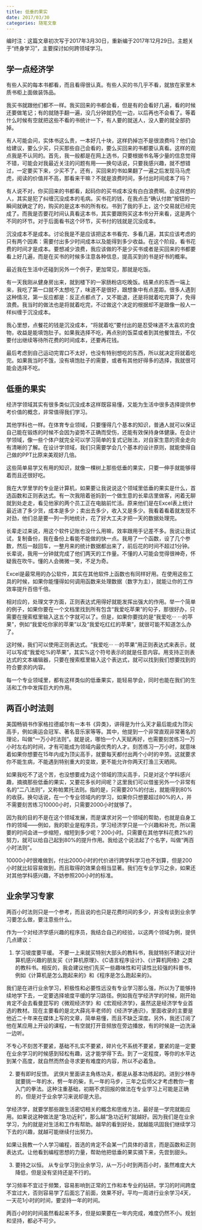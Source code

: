 ```yaml
---
title: 低垂的果实
date: 2017/03/30
categories: 随笔文章
---
```

编时注：这篇文章初次写于2017年3月30日，重新编于2017年12月29日。主题关于“终身学习”，主要探讨如何跨领域学习。

## 学一点经济学
有些人买的每本书都看，而且看得很认真。有些人买的书几乎不看，就放在家里木质书柜上面做装饰品。

我买书就跟他们都不一样。我买回来的书都会看，但是有的会看好几遍，看的时候还要做笔记；有的就随手翻一遍，没几分钟就扔在一边，以后再也不会看了。等着什么时候有空就把这些不看的书统计一下，有人要的就送人，没人要的就全部扔掉。

有人可能会问，实体书这么贵，一本好几十块，这样扔掉岂不是很浪费吗？他们会给建议，要么少买，只买那些自己会看的，要么买回来的书都要认真看。这样的观点我是不认同的。首先，我一般都是在网上选书，只要根据书名等少量的信息觉得不错，可能会对我最近关注的问题有用——换句话说，只要我感兴趣，就不想错过，一定要买下来，少买不了。还有，买回来的书如果翻了一遍之后发现马马虎虎，阅读的价值并不高，那看来干嘛？不就是浪费时间，多付出时间成本了吗？

有人说不对，你买回来的书都看，起码你的买书成本没有白白浪费啊。会这样想的人，其实是犯了纠缠沉没成本的毛病。买书花的钱，在我点击“确认付款”按钮的一瞬间就确定了的，购买的是这本书的所有权。书到了我的手上，这个交易就已经完成了。而我是否要花时间认真看这本书，其实要跟购买这本书分开来看，这是两个不同的环节。对于后面看书这个环节，买书付的钱就是沉没成本。

沉没成本不是成本。讨论我是不是应该把这本书看完、多看几遍，其实应该考虑的只有两个因素：需要付出多少时间成本以及能得到多少收益。在这个阶段，看书花费的时间才是成本。要想减少浪费，我应该做的不是少买书或者是买回来的书都要看上好几遍，而是在买书的时候多注意各种信息，提高买到的书是好书的概率。

最近我在生活中还碰到另外一个例子，更加常见，那就是吃饭。

有一天我刚从健身房出来，就到楼下的一家肠粉店吃晚饭。结果点的东西一端上来，我吃了第一口就不太想吃了，味道不是很好，跟想象中有点差距。很多人遇到这种情况，第一反应都是：反正点都点了，又不能退，还是将就着吃完算了，免得浪费。我当时的做法也是将就着吃完，不过做这个决定的根据却不是跟像一般人一样纠缠于沉没成本。

我心里想，点餐花的钱是沉没成本，“将就着吃”要付出的是忍受味道不太喜欢的食物，收益是能填饱肚子。如果我选择不吃，再点别的饭菜或者到其他餐馆去，不仅要付出继续等待所花费的时间成本，还要再花钱。

最后考虑到自己运动完胃口不太好，也没有特别想吃的东西，所以就决定将就着吃完。如果我当时不饿，没有填饱肚子的需要，或者有其他好得多的选择，我就很可能会选择不吃。

## 低垂的果实
经济学领域其实有很多类似沉没成本这样既容易懂，又能为生活中很多选择提供参考价值的概念，非常值得我们学习。

其他学科也一样。在体育专业领域，只要懂得几个基本的知识，普通人就可以保证自己能在锻炼的时候不会因为姿势不正确而受伤，还能有效保持身体健康。在会计学领域，像一些个体户就完全可以学习简单的复式记账法，对自家生意的资金走向有清晰的了解。在设计学领域，我们只需要学会几个基本的设计原则，就能使得自己做的PPT比原来美观好几倍。

这些简单易学又有用的知识，就像一棵树上那些低垂的果实，只要一伸手就能够得着而且还很好吃。

我在大学里学的专业是计算机，如果要让我说说这个领域里低垂的果实是什么，首选函数和正则表达式。有一次我陪着爸妈到一个做生意的长辈店里做客，闲着无聊就到处走走，看见他家的两个员工正在电脑前忙活。原来他们是在Excel表上统计最近进了多少货，成本是多少；卖出去多少，收入又是多少。我看着看着就发现不对劲，他们总是要一列一列地统计，花了好大工夫才把一天的数据处理完。

长辈走过来说，用这个软件记账也没什么用嘛，效率跟用手记差不多。我说让我试试，复制备份，我在备份上看能不能做的快一点。我用了一个函数，设了几个参数，然后一敲回车，一整月来的统计数据都出来了，前后花的时间不超过1分钟。长辈说，我用一分钟就完成了他们两天的工作量。不懂的人可能会觉得很神奇，怀疑我在吹牛。懂的人会微微一笑，不足为奇。

Excel是最常用的办公软件，其实在其他软件上函数也有同样好用。在使用这些工具的时候，如果你能懂得如何调用函数来处理数据（数字为主），就能让你的工作效率提升百倍千倍。

相对应的，处理文字方面，正则表达式用得好就能发挥出强大的作用。举一个简单的例子，如果你要在一个文档里找到所有包含“我爱吃苹果”的句子，那很好办，只需要在搜索框里输入这五个字就可以了。但是，如果你要找的是“我爱吃··· ···的苹果”，例如“我爱吃你家的苹果”以及“我爱吃红红的苹果”，就很可能不知道怎么办了。

这时候，我们可以使用正则表达式。“我爱吃··· ···的苹果”用正则表达式来表示，就可以写成“我爱吃%的苹果”，其实%这个符号表示的就是任意内容。用支持正则表达式的文本编辑器，只要在搜索框里输入这个表达式，就可以找到我们想要找到的符合要求的内容。

每一个专业领域里，都有这样类似的低垂果实，能轻易学会，同时也能在我们的生活和工作中发挥巨大的作用。

## 两百小时法则

美国畅销书作家格拉德威尔有一本书《异类》，讲得是为什么天才最后能成为顶尖高手，例如奥运会冠军、著名音乐家等等。其中，他提到一个非常直观非常著名的理论，叫做“一万小时法则”。就是说，哪怕一个人天赋再好，也需要刻苦练习一万小时左右的时间，才有可能成为领域内最优秀的人才。刻苦练习一万小时，就意味着如果你想要在15年内成为顶尖高手，就要每天都付出两个小时的辛劳。这就要求你不能生病，不能遇到特别重大的变故，更不能允许你两天打渔三天晒网。

如果我吃不了这个苦，也没想要成为这个领域的顶尖高手，只是对这个学科感兴趣，摘摘那些低垂的果实，又要花多长时间呢？这里我们可以借鉴另外一个非常有名的“二八法则”，又称帕累托法则。指的是，只需要20%的付出，就能得到80%的收获。换句话说，在一个专业领域内的学习，如果你只想要超过80%的人，并不需要刻苦练习10000小时，只需要2000小时就够了。

因为我的目的不是在这个领域发展，而是谋求对另一个领域的帮助，也就是自身工作的领域——例如，我的职业是程序员，学习经济学只是一个兴趣和补充，所以需要的时间会进一步缩短，缩短到多少呢？200小时。只需要在其他学科花费2%的努力，就可以给自己起到80%的提升作用。我给这个说法起了个名字，叫做“两百小时法则”。

10000小时很难做到，付出2000小时的代价进行跨学科学习也不划算，但是200小时就比较容易做到，而且取得的效果会相当显著。我们在专业学习之余，如果还对其他学科感兴趣，不妨参照200小时的标准。

## 业余学习专家

两百小时法则只是一个参考，而且说的也只是花费时间的多少，并没有谈到业余学习要怎么做，要注意些什么。

作为一个对经济学感兴趣的程序员，我结合自己的经验，以这两个领域为例，提供几点建议：
1. 学习坡度要平缓。
不要一上来就买特别大部头的教科书，我就特别不建议对计算机感兴趣的朋友买《计算机原理》、《C语言程序设计》、《计算机网络》之类的教科书。相反的，我会建议他们先买一些趣味性和可读性比较强的科普书，例如《计算机是怎么跑起来的》和《程序是怎么跑起来的》。

我们是在进行业余学习，积极性和必要性远没有专业学习那么强，所以为了能够持续地学下去，一定要选择坡度平缓的学习路径。例如我在学经济学的时候，刚开始肯定不会去看曼昆写的《微观经济学》和《宏观经济学》，虽然这是经济学专业首选的教材。现在主要看的是北大薛兆丰老师的《经济学通识》，里面收录的主要是他近二十年来在媒体上写的文章，简单易懂，而且不缺乏深度。另外，我还订阅了他在某应用上开设的课程，一有空就打开音频放在旁边播放，有的时候是一边洗澡一边听。

不专心不刻苦不要紧，基础不扎实不要紧，碎片化不系统不要紧，要紧的是一定要在业余学习的时候感到轻松有趣，这才能学得下去。到了一定程度，等你的水平达到某个高度，就自然而然会寻求更有难度的内容，所以不必着急。

2. 要有即时反馈。
武侠片里面讲主角练功夫，都是从基本功练起的。进到少林寺就要挑一年的水，劈一年的柴，扎一年的马步，三年之后师父才考虑教你一套入门的拳法。这种注重基础，初期不求回报的做法在专业学习上可能是正确的，但是对于业余学习来说却是大忌。

学经济学，就要学那些跟生活密切相关的概念和思维方法，最好是一学完就能应用。如果说这种做法是“急功近利”，那么越“急功近利”就越好。因为我们是在业余学习，为的就是对生活和工作有帮助。越早的看到好处，就越能巩固我们继续学习下去的兴趣，就越可能继续付出努力。

如果让我教一个人学习编程，首选的肯定不会某一门具体的语言，而是函数和正则表达式。让他看到编程思想的力量，帮助他把低垂的果实摘下来，先尝到甜头。


3. 要持之以恒。
从专业学习到业余学习，从一万小时到两百小时，虽然难度大大降低，但是没有坚持还是不行的。

学习频率不宜过于频繁，容易影响到正常的工作和本专业的钻研。学习的时间跨度不宜过大，否则容易学了后面忘了前面，效果不好。平均一周进行业余学习4天，一天花1小时的时间，要坚持一年的时间。

两百小时的时间虽然看起来不多，但是如果要在一年内完成，难度仍然不小。规划和坚持，都必不可少。
